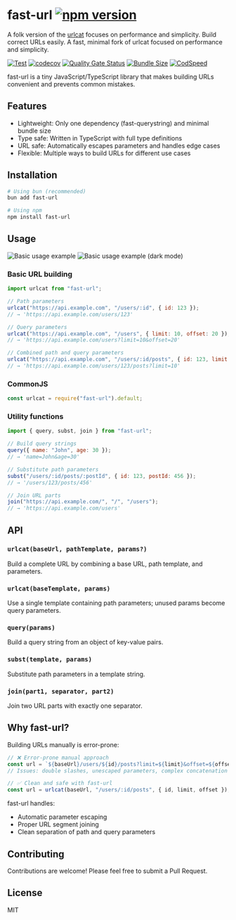 # fast-url [![npm version](https://img.shields.io/npm/v/fast-url.svg?style=flat)](https://www.npmjs.com/package/fast-url)

A folk version of the [urlcat](https://github.com/balazsbotond/urlcat) focuses on performance and simplicity.
Build correct URLs easily. A fast, minimal fork of urlcat focused on performance and simplicity.

[![Test](https://github.com/hckhanh/fast-url/actions/workflows/test.yml/badge.svg)](https://github.com/hckhanh/fast-url/actions/workflows/test.yml)
[![codecov](https://codecov.io/github/hckhanh/fast-url/graph/badge.svg?token=6W7S96H6OT)](https://codecov.io/github/hckhanh/fast-url)
[![Quality Gate Status](https://sonarcloud.io/api/project_badges/measure?project=hckhanh_fast-url&metric=alert_status)](https://sonarcloud.io/summary/new_code?id=hckhanh_fast-url)
[![Bundle Size](https://badgen.net/bundlephobia/minzip/fast-url)](https://bundlephobia.com/result?p=fast-url)
[![CodSpeed](https://img.shields.io/endpoint?url=https://codspeed.io/badge.json)](https://codspeed.io/hckhanh/fast-url)

fast-url is a tiny JavaScript/TypeScript library that makes building URLs convenient and prevents common mistakes.

## Features

- Lightweight: Only one dependency (fast-querystring) and minimal bundle size
- Type safe: Written in TypeScript with full type definitions
- URL safe: Automatically escapes parameters and handles edge cases
- Flexible: Multiple ways to build URLs for different use cases

## Installation

```bash
# Using bun (recommended)
bun add fast-url

# Using npm
npm install fast-url
```

## Usage

![Basic usage example](docs/urlcat-basic-usage.svg#gh-light-mode-only)
![Basic usage example (dark mode)](docs/urlcat-basic-usage-dark.svg#gh-dark-mode-only)

### Basic URL building

```javascript
import urlcat from "fast-url";

// Path parameters
urlcat("https://api.example.com", "/users/:id", { id: 123 });
// → 'https://api.example.com/users/123'

// Query parameters
urlcat("https://api.example.com", "/users", { limit: 10, offset: 20 });
// → 'https://api.example.com/users?limit=10&offset=20'

// Combined path and query parameters
urlcat("https://api.example.com", "/users/:id/posts", { id: 123, limit: 10 });
// → 'https://api.example.com/users/123/posts?limit=10'
```

### CommonJS

```javascript
const urlcat = require("fast-url").default;
```

### Utility functions

```javascript
import { query, subst, join } from "fast-url";

// Build query strings
query({ name: "John", age: 30 });
// → 'name=John&age=30'

// Substitute path parameters
subst("/users/:id/posts/:postId", { id: 123, postId: 456 });
// → '/users/123/posts/456'

// Join URL parts
join("https://api.example.com/", "/", "/users");
// → 'https://api.example.com/users'
```

## API

### `urlcat(baseUrl, pathTemplate, params?)`

Build a complete URL by combining a base URL, path template, and parameters.

### `urlcat(baseTemplate, params)`

Use a single template containing path parameters; unused params become query parameters.

### `query(params)`

Build a query string from an object of key-value pairs.

### `subst(template, params)`

Substitute path parameters in a template string.

### `join(part1, separator, part2)`

Join two URL parts with exactly one separator.

## Why fast-url?

Building URLs manually is error-prone:

```javascript
// ❌ Error-prone manual approach
const url = `${baseUrl}/users/${id}/posts?limit=${limit}&offset=${offset}`;
// Issues: double slashes, unescaped parameters, complex concatenation
```

```javascript
// ✅ Clean and safe with fast-url
const url = urlcat(baseUrl, "/users/:id/posts", { id, limit, offset });
```

fast-url handles:

- Automatic parameter escaping
- Proper URL segment joining
- Clean separation of path and query parameters

## Contributing

Contributions are welcome! Please feel free to submit a Pull Request.

## License

MIT
